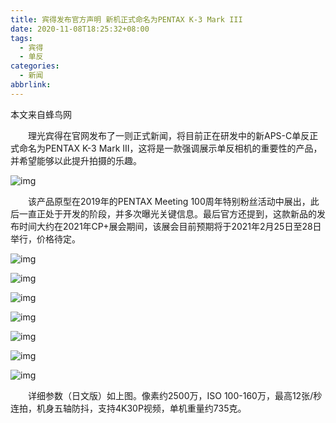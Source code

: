```yaml
---
title: 宾得发布官方声明 新机正式命名为PENTAX K-3 Mark III
date: 2020-11-08T18:25:32+08:00
tags:
  - 宾得
  - 单反
categories:
  - 新闻
abbrlink:
---
```


本文来自蜂鸟网

　　理光宾得在官网发布了一则正式新闻，将目前正在研发中的新APS-C单反正式命名为PENTAX K-3 Mark III，这将是一款强调展示单反相机的重要性的产品，并希望能够以此提升拍摄的乐趣。

![img](https://cdn.jsdelivr.net/gh/yakeing/Documentation@main/Hexo/images/5ff3-kcaeqzx6088952.jpg)

　　该产品原型在2019年的PENTAX Meeting 100周年特别粉丝活动中展出，此后一直正处于开发的阶段，并多次曝光关键信息。最后官方还提到，这款新品的发布时间大约在2021年CP+展会期间，该展会目前预期将于2021年2月25日至28日举行，价格待定。

![img](https://cdn.jsdelivr.net/gh/yakeing/Documentation@main/Hexo/images/eef1-kcaeqzx6088991.png)

![img](https://cdn.jsdelivr.net/gh/yakeing/Documentation@main/Hexo/images/3b4b-kcaeqzx6089014.png)

![img](https://cdn.jsdelivr.net/gh/yakeing/Documentation@main/Hexo/images/f68a-kcaeqzx6089041.png)

![img](https://cdn.jsdelivr.net/gh/yakeing/Documentation@main/Hexo/images/24a8-kcaeqzx6089081.png)

![img](https://cdn.jsdelivr.net/gh/yakeing/Documentation@main/Hexo/images/09b5-kcaeqzx6089108.png)

![img](https://cdn.jsdelivr.net/gh/yakeing/Documentation@main/Hexo/images/416a-kcaeqzx6089122.png)

![img](https://cdn.jsdelivr.net/gh/yakeing/Documentation@main/Hexo/images/29c7-kcaeqzx6089197.png)

　　详细参数（日文版）如上图。像素约2500万，ISO 100-160万，最高12张/秒连拍，机身五轴防抖，支持4K30P视频，单机重量约735克。